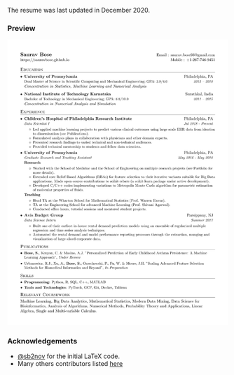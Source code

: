 The resume was last updated in December 2020.

### Preview

![Resume Screenshot](/Resume_Saurav_Bose.jpg)

### Acknowledgements
* [@sb2nov](https://github.com/sb2nov/) for the initial LaTeX code.
* Many others contributors listed [here](https://github.com/sb2nov/resume/graphs/contributors)
